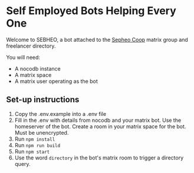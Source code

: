 # Self Employed Bots Helping Every One

Welcome to SEBHEO, a bot attached to the [Sepheo Coop](https://sepheo.co) matrix group and freelancer directory.

You will need:

- A nocodb instance
- A matrix space
- A matrix user operating as the bot

## Set-up instructions

1. Copy the .env.example into a .env file
2. Fill in the .env with details from nocodb and your matrix bot. Use the homeserver of the bot. Create a room in your matrix space for the bot. Must be unencrypted.
3. Run `npm install`
4. Run `npm run build`
5. Run `npm start`
6. Use the word `directory` in the bot's matrix room to trigger a directory query.
